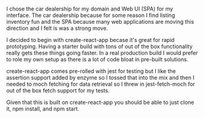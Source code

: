 I chose the car dealership for my domain and Web UI (SPA) for my interface.
The car dealership because for some reason I find listing inventory fun and the SPA because many web applications are moving this direction and I felt is was a strong move.

I decided to begin with create-react-app becase it's great for rapid prototyping. Having a starter build with tons of out of the box functionality really gets these things going faster. In a real production build I would prefer to role my own setup as there is a lot of code bloat in pre-built solutions.

create-react-app comes pre-rolled with jest for testing but I like the assertion support added by enzyme so I tossed that into the mix and then I needed to moch fetching for data retrieval so I threw in jest-fetch-moch for out of the box fetch support for my tests.

Given that this is built on create-react-app you should be able to just clone it, npm install, and npm start.